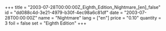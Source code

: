 +++
title = "2003-07-28T00:00:00Z_Eighth_Edition_Nightmare_[en]_false"
id = "dd088c4d-3e21-4979-b30f-4ec98a6c81df"
date = "2003-07-28T00:00:00Z"
name = "Nightmare"
lang = ["en"]
price = "0.10"
quantity = 3
foil = false
set = "Eighth Edition"
+++
